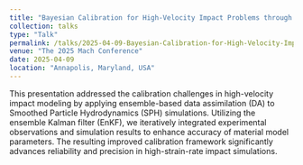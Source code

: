 ```yaml
---
title: "Bayesian Calibration for High-Velocity Impact Problems through Ensemble-Based Data Assimilation"
collection: talks
type: "Talk"
permalink: /talks/2025-04-09-Bayesian-Calibration-for-High-Velocity-Impact-Problems-through-Ensemble-Based-Data-Assimilation
venue: "The 2025 Mach Conference"
date: 2025-04-09
location: "Annapolis, Maryland, USA"
---
```


This presentation addressed the calibration challenges in high-velocity impact modeling by applying ensemble-based data assimilation (DA) to Smoothed Particle Hydrodynamics (SPH) simulations. Utilizing the ensemble Kalman filter (EnKF), we iteratively integrated experimental observations and simulation results to enhance accuracy of material model parameters. The resulting improved calibration framework significantly advances reliability and precision in high-strain-rate impact simulations.
